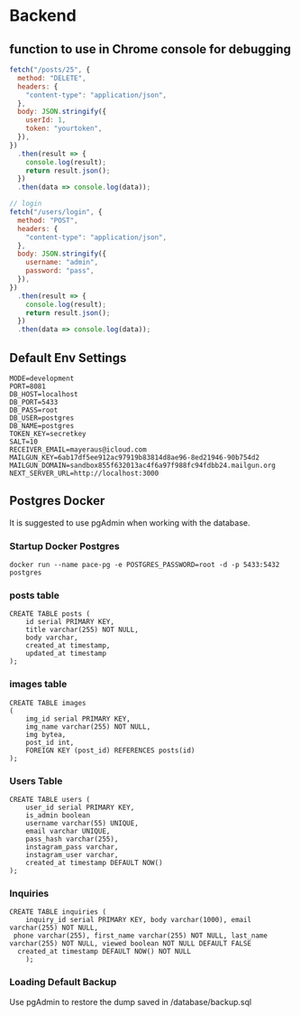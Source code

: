 # Backend

## function to use in Chrome console for debugging

```javascript
fetch("/posts/25", {
  method: "DELETE",
  headers: {
    "content-type": "application/json",
  },
  body: JSON.stringify({
    userId: 1,
    token: "yourtoken",
  }),
})
  .then(result => {
    console.log(result);
    return result.json();
  })
  .then(data => console.log(data));

// login
fetch("/users/login", {
  method: "POST",
  headers: {
    "content-type": "application/json",
  },
  body: JSON.stringify({
    username: "admin",
    password: "pass",
  }),
})
  .then(result => {
    console.log(result);
    return result.json();
  })
  .then(data => console.log(data));
```

## Default Env Settings

```
MODE=development
PORT=8081
DB_HOST=localhost
DB_PORT=5433
DB_PASS=root
DB_USER=postgres
DB_NAME=postgres
TOKEN_KEY=secretkey
SALT=10
RECEIVER_EMAIL=mayeraus@icloud.com
MAILGUN_KEY=6ab17df5ee912ac97919b83814d8ae96-8ed21946-90b754d2
MAILGUN_DOMAIN=sandbox855f632013ac4f6a97f988fc94fdbb24.mailgun.org
NEXT_SERVER_URL=http://localhost:3000

```

## Postgres Docker

It is suggested to use pgAdmin when working with the database.

### Startup Docker Postgres

```
docker run --name pace-pg -e POSTGRES_PASSWORD=root -d -p 5433:5432 postgres
```

### posts table

```
CREATE TABLE posts (
	id serial PRIMARY KEY,
	title varchar(255) NOT NULL,
	body varchar,
	created_at timestamp,
	updated_at timestamp
);
```

### images table

```
CREATE TABLE images
(
	img_id serial PRIMARY KEY,
	img_name varchar(255) NOT NULL,
	img bytea,
	post_id int,
	FOREIGN KEY (post_id) REFERENCES posts(id)
);
```

### Users Table

```
CREATE TABLE users (
	user_id serial PRIMARY KEY,
	is_admin boolean
	username varchar(55) UNIQUE,
	email varchar UNIQUE,
	pass_hash varchar(255),
	instagram_pass varchar,
	instagram_user varchar,
	created_at timestamp DEFAULT NOW()
);
```

### Inquiries

```
CREATE TABLE inquiries (
	inquiry_id serial PRIMARY KEY, body varchar(1000), email varchar(255) NOT NULL,
 phone varchar(255), first_name varchar(255) NOT NULL, last_name varchar(255) NOT NULL, viewed boolean NOT NULL DEFAULT FALSE
  created_at timestamp DEFAULT NOW() NOT NULL
	);
```

### Loading Default Backup

Use pgAdmin to restore the dump saved in /database/backup.sql
